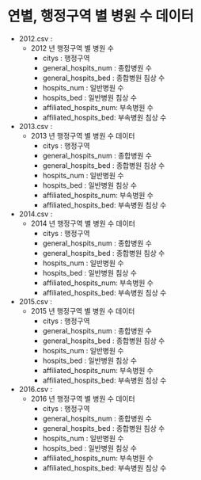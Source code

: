 # 연별, 행정구역 별 병원 수 데이터

+ 2012.csv :
    + 2012 년 행정구역 별 병원 수 
        + citys                 :   행정구역
        + general_hospits_num	:   종합병원 수
        + general_hospits_bed	:   종합병원 침상 수
        + hospits_num	        :   일반병원 수           
        + hospits_bed	        :   일반병원 침상 수
        + affiliated_hospits_num:   부속병원 수
        + affiliated_hospits_bed:   부속병원 침상 수
+ 2013.csv :
  + 2013 년 행정구역 별 병원 수 데이터
       + citys                 :   행정구역
       + general_hospits_num	:   종합병원 수
       + general_hospits_bed	:   종합병원 침상 수
       + hospits_num	        :   일반병원 수           
       + hospits_bed	        :   일반병원 침상 수
       + affiliated_hospits_num:   부속병원 수
       + affiliated_hospits_bed:   부속병원 침상 수
+ 2014.csv :
  + 2014 년 행정구역 별 병원 수 데이터
       + citys                 :   행정구역
       + general_hospits_num	:   종합병원 수
       + general_hospits_bed	:   종합병원 침상 수
       + hospits_num	        :   일반병원 수           
       + hospits_bed	        :   일반병원 침상 수
       + affiliated_hospits_num:   부속병원 수
       + affiliated_hospits_bed:   부속병원 침상 수
+ 2015.csv :
  + 2015 년 행정구역 별 병원 수 데이터
       + citys                 :   행정구역
       + general_hospits_num	:   종합병원 수
       + general_hospits_bed	:   종합병원 침상 수
       + hospits_num	        :   일반병원 수           
       + hospits_bed	        :   일반병원 침상 수
       + affiliated_hospits_num:   부속병원 수
       + affiliated_hospits_bed:   부속병원 침상 수
+ 2016.csv :
  + 2016 년 행정구역 별 병원 수 데이터
       + citys                 :   행정구역
       + general_hospits_num	:   종합병원 수
       + general_hospits_bed	:   종합병원 침상 수
       + hospits_num	        :   일반병원 수           
       + hospits_bed	        :   일반병원 침상 수
       + affiliated_hospits_num:   부속병원 수
       + affiliated_hospits_bed:   부속병원 침상 수
